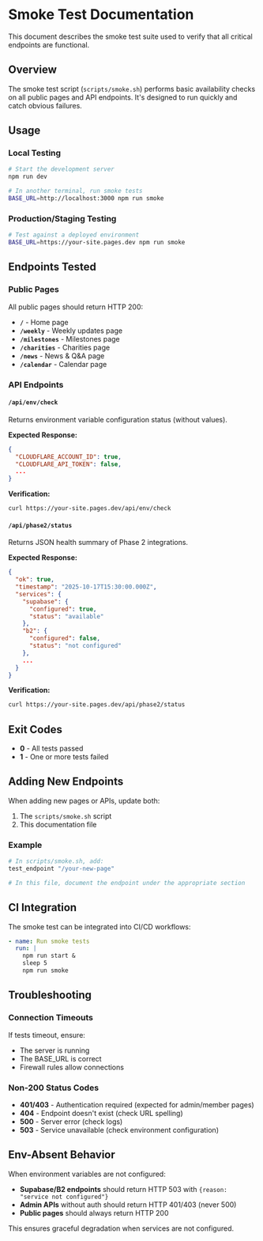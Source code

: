 # Smoke Test Documentation

This document describes the smoke test suite used to verify that all critical endpoints are functional.

## Overview

The smoke test script (`scripts/smoke.sh`) performs basic availability checks on all public pages and API endpoints. It's designed to run quickly and catch obvious failures.

## Usage

### Local Testing

```bash
# Start the development server
npm run dev

# In another terminal, run smoke tests
BASE_URL=http://localhost:3000 npm run smoke
```

### Production/Staging Testing

```bash
# Test against a deployed environment
BASE_URL=https://your-site.pages.dev npm run smoke
```

## Endpoints Tested

### Public Pages

All public pages should return HTTP 200:

- **`/`** - Home page
- **`/weekly`** - Weekly updates page
- **`/milestones`** - Milestones page
- **`/charities`** - Charities page
- **`/news`** - News & Q&A page
- **`/calendar`** - Calendar page

### API Endpoints

#### `/api/env/check`

Returns environment variable configuration status (without values).

**Expected Response:**
```json
{
  "CLOUDFLARE_ACCOUNT_ID": true,
  "CLOUDFLARE_API_TOKEN": false,
  ...
}
```

**Verification:**
```bash
curl https://your-site.pages.dev/api/env/check
```

#### `/api/phase2/status`

Returns JSON health summary of Phase 2 integrations.

**Expected Response:**
```json
{
  "ok": true,
  "timestamp": "2025-10-17T15:30:00.000Z",
  "services": {
    "supabase": {
      "configured": true,
      "status": "available"
    },
    "b2": {
      "configured": false,
      "status": "not configured"
    },
    ...
  }
}
```

**Verification:**
```bash
curl https://your-site.pages.dev/api/phase2/status
```

## Exit Codes

- **0** - All tests passed
- **1** - One or more tests failed

## Adding New Endpoints

When adding new pages or APIs, update both:
1. The `scripts/smoke.sh` script
2. This documentation file

### Example

```bash
# In scripts/smoke.sh, add:
test_endpoint "/your-new-page"

# In this file, document the endpoint under the appropriate section
```

## CI Integration

The smoke test can be integrated into CI/CD workflows:

```yaml
- name: Run smoke tests
  run: |
    npm run start &
    sleep 5
    npm run smoke
```

## Troubleshooting

### Connection Timeouts

If tests timeout, ensure:
- The server is running
- The BASE_URL is correct
- Firewall rules allow connections

### Non-200 Status Codes

- **401/403** - Authentication required (expected for admin/member pages)
- **404** - Endpoint doesn't exist (check URL spelling)
- **500** - Server error (check logs)
- **503** - Service unavailable (check environment configuration)

## Env-Absent Behavior

When environment variables are not configured:

- **Supabase/B2 endpoints** should return HTTP 503 with `{reason: "service not configured"}`
- **Admin APIs** without auth should return HTTP 401/403 (never 500)
- **Public pages** should always return HTTP 200

This ensures graceful degradation when services are not configured.
